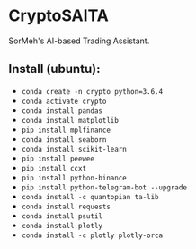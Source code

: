 # CryptoSAITA

SorMeh's AI-based Trading Assistant.

## Install (ubuntu):
- `conda create -n crypto python=3.6.4`
- `conda activate crypto`
- `conda install pandas`
- `conda install matplotlib`
- `pip install mplfinance`
- `conda install seaborn`
- `conda install scikit-learn`
- `pip install peewee`
- `pip install ccxt`
- `pip install python-binance`
- `pip install python-telegram-bot --upgrade`
- `conda install -c quantopian ta-lib`
- `conda install requests`
- `conda install psutil`
- `conda install plotly`
- `conda install -c plotly plotly-orca`